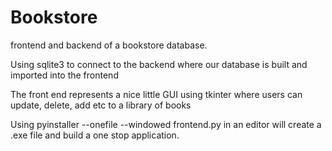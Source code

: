 # Bookstore
frontend and backend of a bookstore database.

Using sqlite3 to connect to the backend where our database is built and imported into the frontend

The front end represents a nice little GUI using tkinter where users can update, delete, add etc to a library of books

Using pyinstaller --onefile --windowed frontend.py in an editor will create a .exe file and build a one stop application.
